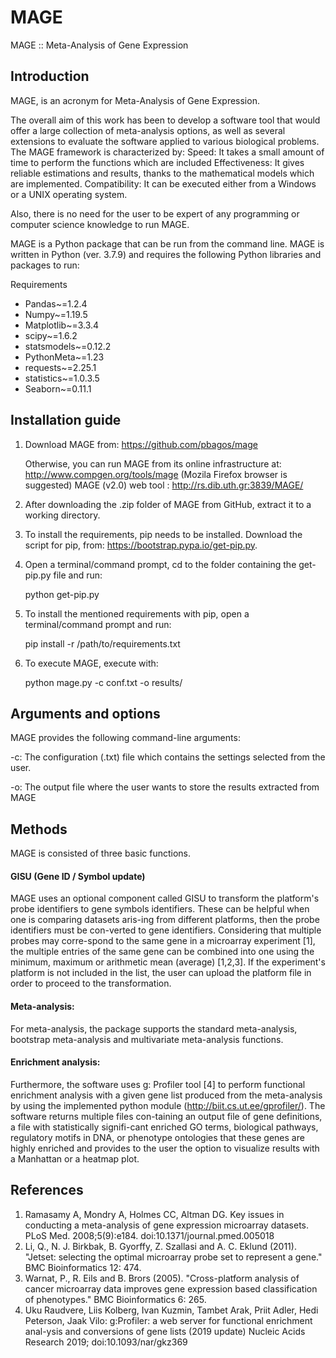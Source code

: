 # MAGE
MAGE :: Meta-Analysis of Gene Expression

## Introduction
MAGE, is an acronym for Meta-Analysis of Gene Expression.

The overall aim of this work has been to develop a software tool that would offer a large collection of meta-analysis options, as well as several extensions to evaluate the software applied to various biological problems. The MAGE framework is characterized by:
Speed: It takes a small amount of time to perform the functions which are included 
Effectiveness: It gives reliable estimations and results, thanks to the mathematical models which are implemented.
Compatibility: It can be executed either from a Windows or a UNIX operating system.             

Also, there is no need for the user to be expert of any programming or computer science knowledge to run MAGE.

MAGE is a Python package that can be run from the command line. MAGE is written in Python (ver. 3.7.9) and requires the following Python libraries and packages to run:

Requirements
- Pandas~=1.2.4
- Numpy~=1.19.5
- Matplotlib~=3.3.4
- scipy~=1.6.2
- statsmodels~=0.12.2
- PythonMeta~=1.23
- requests~=2.25.1
- statistics~=1.0.3.5
- Seaborn~=0.11.1


## Installation guide

1)	Download MAGE from: https://github.com/pbagos/mage

    Otherwise, you can run MAGE from its online infrastructure at: http://www.compgen.org/tools/mage (Mozila Firefox browser is suggested)
  	MAGE (v2.0) web tool : http://rs.dib.uth.gr:3839/MAGE/

3)	After downloading the .zip folder of MAGE from GitHub, extract it to a working directory. 

4)	Το install the requirements, pip needs to be installed. Download the script for pip, from: https://bootstrap.pypa.io/get-pip.py.

5)	Open a terminal/command prompt, cd to the folder containing the get-pip.py file and run:
    
    python get-pip.py

6)	To install the mentioned requirements with pip, open a terminal/command prompt and run:
    
    pip install -r /path/to/requirements.txt

7)	To execute MAGE, execute with:
   

    python mage.py  -c conf.txt  -o results/

## Arguments and options
MAGE provides the following command-line arguments:
  
  -c: The configuration (.txt) file which contains the settings selected from the user.
  
  -o: The output file where the user wants to store the results extracted from MAGE


## Methods
MAGE is consisted of three basic functions. 

#### GISU (Gene ID / Symbol update)
MAGE uses an optional component called GISU to transform the platform's probe identifiers to gene symbols identifiers. These can be helpful when one is comparing datasets aris-ing from different platforms, then the probe identifiers must be con-verted to gene identifiers. Considering that multiple probes may corre-spond to the same gene in a microarray experiment [1], the multiple entries of the same gene can be combined into one using the minimum, maximum or arithmetic mean (average) [1,2,3]. If the experiment's platform is not included in the list, the user can upload the platform file in order to proceed to the transformation.
#### Meta-analysis: 
For meta-analysis, the package supports the standard meta-analysis, bootstrap meta-analysis and multivariate meta-analysis functions.

#### Enrichment analysis:  
Furthermore, the software uses g: Profiler tool [4] to perform functional enrichment analysis with a given gene list produced from the meta-analysis by using the implemented python module (http://biit.cs.ut.ee/gprofiler/). The software returns multiple files con-taining an output file of gene definitions, a file with statistically signifi-cant enriched GO terms, biological pathways, regulatory motifs in DNA, or phenotype ontologies that these genes are highly enriched and provides to the user the option to visualize results with a Manhattan or a heatmap plot.

## References
1. Ramasamy A, Mondry A, Holmes CC, Altman DG. Key issues in conducting a meta-analysis of gene expression microarray datasets. PLoS Med. 2008;5(9):e184. doi:10.1371/journal.pmed.005018
2. Li, Q., N. J. Birkbak, B. Gyorffy, Z. Szallasi and A. C. Eklund (2011). "Jetset: selecting the optimal microarray probe set to represent a gene." BMC Bioinformatics 12: 474.
3. Warnat, P., R. Eils and B. Brors (2005). "Cross-platform analysis of cancer microarray data improves gene expression based classification of phenotypes." BMC Bioinformatics 6: 265.
4. Uku Raudvere, Liis Kolberg, Ivan Kuzmin, Tambet Arak, Priit Adler, Hedi Peterson, Jaak Vilo: g:Profiler: a web server for functional enrichment anal-ysis and conversions of gene lists (2019 update) Nucleic Acids Research 2019; doi:10.1093/nar/gkz369

